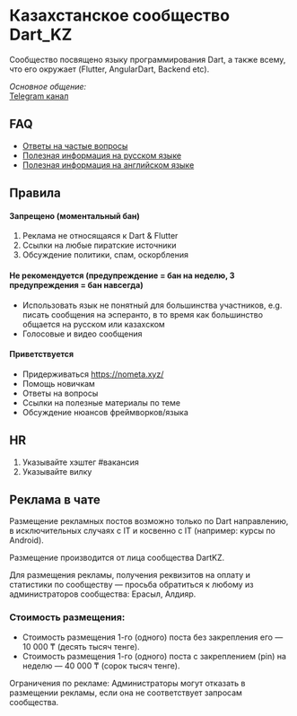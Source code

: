 
# Казахстанское сообщество Dart_KZ

Сообщество посвящено языку программирования Dart, а также всему, что его окружает (Flutter, AngularDart, Backend etc).

_Основное общение:_  
[Telegram канал](https://t.me/dart_kz)    

## [](https://github.com/dart-kz/community#faq)FAQ

 - [Ответы на частые вопросы](https://github.com/rudart/community/blob/master/faq.md)
 - [Полезная информация на русском языке](https://github.com/rudart/community/blob/master/ru_resources.md)
 - [Полезная информация на английском языке](https://www.solutelabs.com/blog/top-10-flutter-repositories-on-github)
 
## [](https://github.com/dart-kz/community#Правила)Правила

#### Запрещено (моментальный бан)

 1. Реклама не относящаяся к Dart & Flutter
 2. Ссылки на любые пиратские источники
 3. Обсуждение политики, спам, оскорбления 

#### Не рекомендуется  (предупреждение = бан на неделю,  3 предупреждения = бан навсегда)

 - Использовать язык не понятный для большинства участников, e.g.  писать сообщения на эсперанто, в то время как большинство общается на русском или казахском
 - Голосовые и видео сообщения

#### Приветствуется

 -  Придерживаться https://nometa.xyz/
 - Помощь новичкам
 - Ответы на вопросы
 - Ссылки на полезные материалы по теме
-  Обсуждение нюансов фреймворков/языка 

## [](https://github.com/dart-kz/community#HR)HR

 1. Указывайте хэштег #вакансия
 2. Указывайте вилку


## Реклама в чате

Размещение рекламных постов возможно только по Dart направлению, в исключительных случаях с IT и косвенно с IT (например: курсы по Android).

Размещение производится от лица сообщества DartKZ.

Для размещения рекламы, получения реквизитов на оплату и статистики по сообществу — просьба обратиться к любому из администраторов сообщества: Ерасыл, Алдияр.

### Стоимость размещения:

* Стоимость размещения 1-го (одного) поста без закрепления его — 10 000 ₸ (десять тысяч тенге).
* Стоимость размещения 1-го (одного) поста с закреплением (pin) на неделю — 40 000 ₸ (сорок тысяч тенге).


Ограничения по рекламе: Администраторы могут отказать в размещении рекламы, если она не соответствует запросам сообщества.
